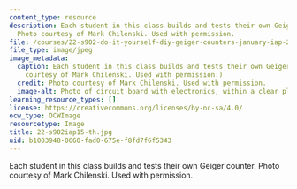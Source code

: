 ```yaml
---
content_type: resource
description: Each student in this class builds and tests their own Geiger counter.
  Photo courtesy of Mark Chilenski. Used with permission.
file: /courses/22-s902-do-it-yourself-diy-geiger-counters-january-iap-2015/b10039480660fad0675ef8fd7f6f5343_22-s902iap15-th.jpg
file_type: image/jpeg
image_metadata:
  caption: Each student in this class builds and tests their own Geiger counter. (Photo
    courtesy of Mark Chilenski. Used with permission.)
  credit: Photo courtesy of Mark Chilenski. Used with permission.
  image-alt: Photo of circuit board with electronics, within a clear plastic box.
learning_resource_types: []
license: https://creativecommons.org/licenses/by-nc-sa/4.0/
ocw_type: OCWImage
resourcetype: Image
title: 22-s902iap15-th.jpg
uid: b1003948-0660-fad0-675e-f8fd7f6f5343
---
```

Each student in this class builds and tests their own Geiger counter. Photo courtesy of Mark Chilenski. Used with permission.